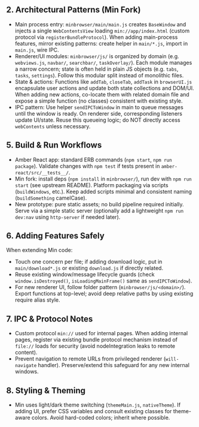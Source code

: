 ## 2. Architectural Patterns (Min Fork)
- Main process entry: `minbrowser/main/main.js` creates `BaseWindow` and injects a single `WebContentsView` loading `min://app/index.html` (custom protocol via `registerBundleProtocol`). When adding main-process features, mirror existing patterns: create helper in `main/*.js`, import in `main.js`, wire IPC.
- Renderer/UI modules: `minbrowser/js/` is organized by domain (e.g. `webviews.js`, `navbar/`, `searchbar/`, `taskOverlay/`). Each module manages a narrow concern; state is often held in plain JS objects (e.g. `tabs`, `tasks`, `settings`). Follow this modular split instead of monolithic files.
- State & actions: Functions like `addTab`, `closeTab`, `addTask` in `browserUI.js` encapsulate user actions and update both state collections and DOM/UI. When adding new actions, co-locate them with related domain file and expose a simple function (no classes) consistent with existing style.
- IPC pattern: Use helper `sendIPCToWindow` in main to queue messages until the window is ready. On renderer side, corresponding listeners update UI/state. Reuse this queueing logic; do NOT directly access `webContents` unless necessary.

## 5. Build & Run Workflows
- Amber React app: standard ERB commands (`npm start`, `npm run package`). Validate changes with `npm test` if tests present in `amber-react/src/__tests__/`.
- Min fork: install deps (`npm install` in `minbrowser/`), run dev with `npm run start` (see upstream README). Platform packaging via scripts (`buildWindows`, etc.). Keep added scripts minimal and consistent naming (`buildSomething` camelCase).
- New prototype: pure static assets; no build pipeline required initially. Serve via a simple static server (optionally add a lightweight `npm run dev:nav` using `http-server` if needed later).

## 6. Adding Features Safely
When extending Min code:
- Touch one concern per file; if adding download logic, put in `main/download*.js` or existing `download.js` if directly related.
- Reuse existing window/message lifecycle guards (check `window.isDestroyed()`, `isLoadingMainFrame()` same as `sendIPCToWindow`).
- For new renderer UI, follow folder pattern (`minbrowser/js/<domain>/`). Export functions at top-level; avoid deep relative paths by using existing require alias style.

## 7. IPC & Protocol Notes
- Custom protocol `min://` used for internal pages. When adding internal pages, register via existing bundle protocol mechanism instead of `file://` loads for security (avoid nodeIntegration leaks to remote content).
- Prevent navigation to remote URLs from privileged renderer (`will-navigate` handler). Preserve/extend this safeguard for any new internal windows.

## 8. Styling & Theming
- Min uses light/dark theme switching (`themeMain.js`, `nativeTheme`). If adding UI, prefer CSS variables and consult existing classes for theme-aware colors. Avoid hard-coded colors; inherit where possible.
